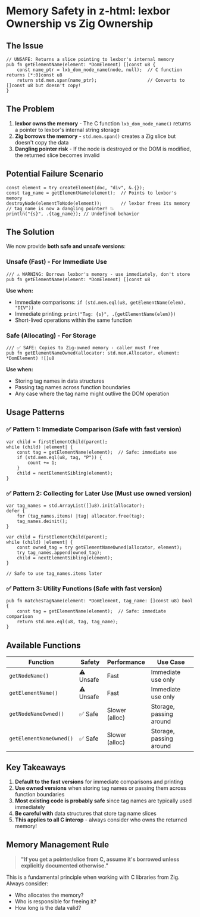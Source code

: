 # Memory Safety in z-html: lexbor Ownership vs Zig Ownership

## The Issue

```zig
// UNSAFE: Returns a slice pointing to lexbor's internal memory
pub fn getElementName(element: *DomElement) []const u8 {
    const name_ptr = lxb_dom_node_name(node, null);  // C function returns [*:0]const u8
    return std.mem.span(name_ptr);                   // Converts to []const u8 but doesn't copy!
}
```

## The Problem

1. **lexbor owns the memory** - The C function `lxb_dom_node_name()` returns a pointer to lexbor's internal string storage
2. **Zig borrows the memory** - `std.mem.span()` creates a Zig slice but doesn't copy the data
3. **Dangling pointer risk** - If the node is destroyed or the DOM is modified, the returned slice becomes invalid

## Potential Failure Scenario

```zig
const element = try createElement(doc, "div", &.{});
const tag_name = getElementName(element);  // Points to lexbor's memory
destroyNode(elementToNode(element));       // lexbor frees its memory
// tag_name is now a dangling pointer! 💥
println("{s}", .{tag_name}); // Undefined behavior
```

## The Solution

We now provide **both safe and unsafe versions**:

### Unsafe (Fast) - For Immediate Use

```zig
/// ⚠️ WARNING: Borrows lexbor's memory - use immediately, don't store
pub fn getElementName(element: *DomElement) []const u8
```

**Use when:**

- Immediate comparisons: `if (std.mem.eql(u8, getElementName(elem), "DIV"))`
- Immediate printing: `print("Tag: {s}", .{getElementName(elem)})`
- Short-lived operations within the same function

### Safe (Allocating) - For Storage

```zig
/// ✅ SAFE: Copies to Zig-owned memory - caller must free
pub fn getElementNameOwned(allocator: std.mem.Allocator, element: *DomElement) ![]u8
```

**Use when:**

- Storing tag names in data structures
- Passing tag names across function boundaries
- Any case where the tag name might outlive the DOM operation

## Usage Patterns

### ✅ Pattern 1: Immediate Comparison (Safe with fast version)

```zig
var child = firstElementChild(parent);
while (child) |element| {
    const tag = getElementName(element);  // Safe: immediate use
    if (std.mem.eql(u8, tag, "P")) {
        count += 1;
    }
    child = nextElementSibling(element);
}
```

### ✅ Pattern 2: Collecting for Later Use (Must use owned version)

```zig
var tag_names = std.ArrayList([]u8).init(allocator);
defer {
    for (tag_names.items) |tag| allocator.free(tag);
    tag_names.deinit();
}

var child = firstElementChild(parent);
while (child) |element| {
    const owned_tag = try getElementNameOwned(allocator, element);
    try tag_names.append(owned_tag);
    child = nextElementSibling(element);
}

// Safe to use tag_names.items later
```

### ✅ Pattern 3: Utility Functions (Safe with fast version)

```zig
pub fn matchesTagName(element: *DomElement, tag_name: []const u8) bool {
    const tag = getElementName(element);  // Safe: immediate comparison
    return std.mem.eql(u8, tag, tag_name);
}
```

## Available Functions

| Function | Safety | Performance | Use Case |
|----------|--------|-------------|----------|
| `getNodeName()` | ⚠️ Unsafe | Fast | Immediate use only |
| `getElementName()` | ⚠️ Unsafe | Fast | Immediate use only |
| `getNodeNameOwned()` | ✅ Safe | Slower (alloc) | Storage, passing around |
| `getElementNameOwned()` | ✅ Safe | Slower (alloc) | Storage, passing around |

## Key Takeaways

1. **Default to the fast versions** for immediate comparisons and printing
2. **Use owned versions** when storing tag names or passing them across function boundaries  
3. **Most existing code is probably safe** since tag names are typically used immediately
4. **Be careful with** data structures that store tag name slices
5. **This applies to all C interop** - always consider who owns the returned memory!

## Memory Management Rule

> **"If you get a pointer/slice from C, assume it's borrowed unless explicitly documented otherwise."**

This is a fundamental principle when working with C libraries from Zig. Always consider:

- Who allocates the memory?
- Who is responsible for freeing it?
- How long is the data valid?
